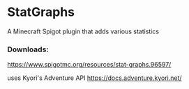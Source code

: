 # StatGraphs
A Minecraft Spigot plugin that adds various statistics

### Downloads:
https://www.spigotmc.org/resources/stat-graphs.96597/


uses Kyori's Adventure API
https://docs.adventure.kyori.net/
